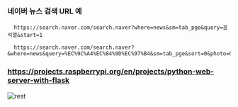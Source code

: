 ### 네이버 뉴스 검색 URL 예


      https://search.naver.com/search.naver?where=news&sm=tab_pge&query=윤석열&start=1

      https://search.naver.com/search.naver?&where=news&query=%EC%9C%A4%EC%84%9D%EC%97%B4&sm=tab_pge&sort=0&photo=0&field=0&reporter_article=&pd=3&ds=2022.01.01&de=2022.01.09&docid=&nso=so:r,p:from20220101to20220109,a:all&mynews=0&cluster_rank=91&start=1&refresh_start=0


### https://projects.raspberrypi.org/en/projects/python-web-server-with-flask


![rest](https://user-images.githubusercontent.com/54794815/153517348-be9f59f6-22f0-4a86-8833-bfd10977cef3.png)
